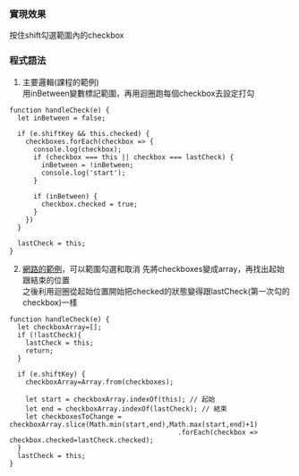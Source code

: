### 實現效果
按住shift勾選範圍內的checkbox
### 程式語法
1.  主要邏輯(課程的範例)  
用inBetween變數標記範圍，再用迴圈跑每個checkbox去設定打勾
```
function handleCheck(e) {
  let inBetween = false;

  if (e.shiftKey && this.checked) {
    checkboxes.forEach(checkbox => {
      console.log(checkbox);
      if (checkbox === this || checkbox === lastCheck) {
        inBetween = !inBetween;
        console.log('start');
      }

      if (inBetween) {
        checkbox.checked = true;
      }
    })
  }

  lastCheck = this;
}
```
2. [網路的範例](https://stackoverflow.com/questions/659508/how-can-i-shift-select-multiple-checkboxes-like-gmail/659571#659571)，可以範圍勾選和取消
先將checkboxes變成array，再找出起始跟結束的位置  
之後利用迴圈從起始位置開始把checked的狀態變得跟lastCheck(第一次勾的checkbox)一樣
```
function handleCheck(e) {
  let checkboxArray=[];
  if (!lastCheck){
    lastCheck = this;
    return;
  }

  if (e.shiftKey) {
    checkboxArray=Array.from(checkboxes);
    
    let start = checkboxArray.indexOf(this); // 起始
    let end = checkboxArray.indexOf(lastCheck); // 結束
    let checkboxesToChange = checkboxArray.slice(Math.min(start,end),Math.max(start,end)+1)
                                          .forEach(checkbox => checkbox.checked=lastCheck.checked);       
  }
  lastCheck = this;
}
```